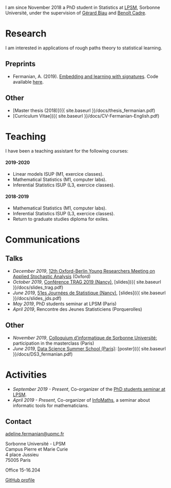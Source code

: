 
I am since November 2018 a PhD student in Statistics at [LPSM](http://www.lpsm.paris/), Sorbonne Université, under the supervision of [Gérard Biau](http://www.lsta.upmc.fr/biau.html) and [Benoît Cadre](https://w3.ens-rennes.fr/math/people/benoit.cadre/).

# Research 

I am interested in applications of rough paths theory to statistical learning. 

## Preprints

* Fermanian, A. (2019). [Embedding and learning with signatures](https://arxiv.org/pdf/1911.13211.pdf). Code available [here](https://github.com/afermanian/embedding_with_signatures).

## Other

* [Master thesis (2018)]({{ site.baseurl }}/docs/thesis_fermanian.pdf)
* [Curriculum Vitae]({{ site.baseurl }}/docs/CV-Fermanian-English.pdf)

# Teaching

I have been a teaching assistant for the following courses:

#### 2019-2020
* Linear models ISUP (M1, exercice classes).
* Mathematical Statistics (M1, computer labs).
* Inferential Statistics ISUP (L3, exercice classes).

#### 2018-2019

* Mathematical Statistics (M1, computer labs).
* Inferential Statistics ISUP (L3, exercice classes).
* Return to graduate studies diploma for exiles.

# Communications

## Talks

* *December 2019*, [12th Oxford-Berlin Young Researchers Meeting on Applied Stochastic Analysis](https://www.maths.ox.ac.uk/events/conferences/12th-oxford-berlin-conference) (Oxford)
* *October 2019*, [Conférence TRAG 2019 (Nancy)](https://trag2019.event.univ-lorraine.fr/), [slides]({{ site.baseurl }}/docs/slides_trag.pdf)
* *June 2019*, [51es Journées de Statistique (Nancy)](http://jds2019.sfds.asso.fr/), [slides]({{ site.baseurl }}/docs/slides_jds.pdf)
* *May 2019*, PhD students seminar at LPSM (Paris)
* *April 2019*, Rencontre des Jeunes Statisticiens (Porquerolles)

## Other

* *November 2019*, [Colloquium d’informatique de Sorbonne Université:](https://www.lip6.fr/colloquium/?guest=Chavier) participation in the masterclass (Paris)
* *June 2019*, [Data Science Summer School (Paris)](https://www.ds3-datascience-polytechnique.fr/): [poster]({{ site.baseurl }}/docs/DS3_fermanian.pdf)

# Activities

* *September 2019 - Present*, Co-organizer of the [PhD students seminar at LPSM](http://www.lpsm.paris/agenda/seminaires-gdt/gtt/).
* *April 2019 - Present*, Co-organizer of [InfoMaths](http://infomath.pages.math.cnrs.fr/), a seminar about informatic tools for mathematicians.

## Contact

<adeline.fermanian@upmc.fr>

Sorbonne Université - LPSM  
Campus Pierre et Marie Curie  
4 place Jussieu  
75005 Paris  

Office 15-16.204

[GitHub profile](https://github.com/afermanian)



